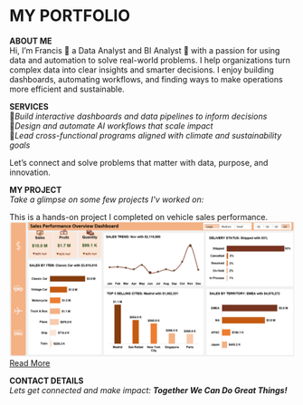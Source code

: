 # MY PORTFOLIO
**ABOUT ME**  
Hi, I’m Francis 🙋 a Data Analyst and BI Analyst 🤖 with a passion for using data and automation to solve real-world problems.
I help organizations turn complex data into clear insights and smarter decisions. I enjoy building dashboards, automating workflows, and finding ways to make operations more efficient and sustainable.

**SERVICES**  
📌*Build interactive dashboards and data pipelines to inform decisions*  
📌*Design and automate AI workflows that scale impact*  
📌*Lead cross-functional programs aligned with climate and sustainability goals*

Let’s connect and solve problems that matter with data, purpose, and innovation.

**MY PROJECT**  
*Take a glimpse on some few projects I'v worked on:*

This is a hands-on project I completed on vehicle sales performance. 
  ![image](Dashboard.png)
[Read More](https://github.com/Partron1/Sales_performance)

**CONTACT DETAILS**  
*Lets get connected and make impact: **Together We Can Do Great Things!***
